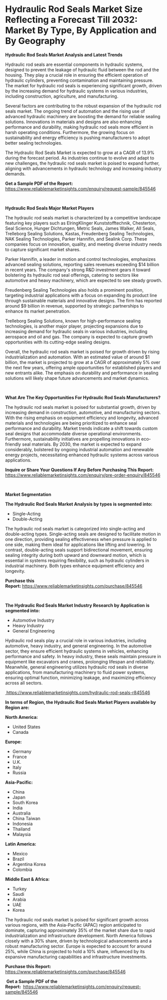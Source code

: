 <p><h1>Hydraulic Rod Seals Market Size Reflecting a Forecast Till 2032: Market By Type, By Application and By Geography</h1></p><p><strong>Hydraulic Rod Seals Market Analysis and Latest Trends</strong></p>
<p><p>Hydraulic rod seals are essential components in hydraulic systems, designed to prevent the leakage of hydraulic fluid between the rod and the housing. They play a crucial role in ensuring the efficient operation of hydraulic cylinders, preventing contamination and maintaining pressure. The market for hydraulic rod seals is experiencing significant growth, driven by the increasing demand for hydraulic systems in various industries, including construction, agriculture, and manufacturing.</p><p>Several factors are contributing to the robust expansion of the hydraulic rod seals market. The ongoing trend of automation and the rising use of advanced hydraulic machinery are boosting the demand for reliable sealing solutions. Innovations in materials and designs are also enhancing performance and durability, making hydraulic rod seals more efficient in harsh operating conditions. Furthermore, the growing focus on sustainability and energy efficiency is pushing manufacturers to adopt better sealing technologies.</p><p>The Hydraulic Rod Seals Market is expected to grow at a CAGR of 13.9% during the forecast period. As industries continue to evolve and adapt to new challenges, the hydraulic rod seals market is poised to expand further, aligning with advancements in hydraulic technology and increasing industry demands.</p></p>
<p><strong>Get a Sample PDF of the Report:&nbsp;</strong> <a href="https://www.reliablemarketinsights.com/enquiry/request-sample/845546?utm_campaign=2717&utm_medium=2&utm_source=Github&utm_content=ia&utm_term=16042025&utm_id=hydraulic-rod-seals">https://www.reliablemarketinsights.com/enquiry/request-sample/845546</a></p>
<p>&nbsp;</p>
<p><strong>Hydraulic Rod Seals Major Market Players</strong></p>
<p><p>The hydraulic rod seals market is characterized by a competitive landscape featuring key players such as ElringKlinger Kunststofftechnik, Chesterton, Seal Science, Hunger Dichtungen, Metric Seals, James Walker, All Seals, Trelleborg Sealing Solutions, Kastas, Freudenberg Sealing Technologies, NAK Sealing Technologies, Parker Hannifin, and Sealink Corp. These companies focus on innovation, quality, and meeting diverse industry needs to capture significant market shares.</p><p>Parker Hannifin, a leader in motion and control technologies, emphasizes advanced sealing solutions, reporting sales revenues exceeding $14 billion in recent years. The company's strong R&D investment gears it toward bolstering its hydraulic rod seal offerings, catering to sectors like automotive and heavy machinery, which are expected to see steady growth.</p><p>Freudenberg Sealing Technologies also holds a prominent position, targeting industrial applications with a focus on expanding its product line through sustainable materials and innovative designs. The firm has reported around $9 billion in revenue, supported by strategic partnerships to enhance its market penetration.</p><p>Trelleborg Sealing Solutions, known for high-performance sealing technologies, is another major player, projecting expansions due to increasing demand for hydraulic seals in various industries, including aerospace and oil and gas. The company is expected to capture growth opportunities with its cutting-edge sealing designs.</p><p>Overall, the hydraulic rod seals market is poised for growth driven by rising industrialization and automation. With an estimated value of around $1 billion, the market is projected to grow at a CAGR of approximately 5% over the next few years, offering ample opportunities for established players and new entrants alike. The emphasis on durability and performance in sealing solutions will likely shape future advancements and market dynamics.</p></p>
<p>&nbsp;</p>
<p><strong>What Are The Key Opportunities For Hydraulic Rod Seals Manufacturers?</strong></p>
<p><p>The hydraulic rod seals market is poised for substantial growth, driven by increasing demand in construction, automotive, and manufacturing sectors. With the rising emphasis on equipment efficiency and longevity, advanced materials and technologies are being prioritized to enhance seal performance and durability. Market trends indicate a shift towards custom seal designs that accommodate diverse operational environments. Furthermore, sustainability initiatives are propelling innovations in eco-friendly seal materials. By 2030, the market is expected to expand considerably, bolstered by ongoing industrial automation and renewable energy projects, necessitating enhanced hydraulic systems across various applications.</p></p>
<p><strong>Inquire or Share Your Questions If Any Before Purchasing This Report:</strong> <a href="https://www.reliablemarketinsights.com/enquiry/pre-order-enquiry/845546?utm_campaign=2717&utm_medium=2&utm_source=Github&utm_content=ia&utm_term=16042025&utm_id=hydraulic-rod-seals">https://www.reliablemarketinsights.com/enquiry/pre-order-enquiry/845546</a></p>
<p>&nbsp;</p>
<p><strong>Market Segmentation</strong></p>
<p><strong>The Hydraulic Rod Seals Market Analysis by types is segmented into:</strong></p>
<p><ul><li>Single-Acting</li><li>Double-Acting</li></ul></p>
<p><p>The hydraulic rod seals market is categorized into single-acting and double-acting types. Single-acting seals are designed to facilitate motion in one direction, providing sealing effectiveness when pressure is applied to one side, making them ideal for applications like lifting and lowering. In contrast, double-acting seals support bidirectional movement, ensuring sealing integrity during both upward and downward motion, which is essential in systems requiring flexibility, such as hydraulic cylinders in industrial machinery. Both types enhance equipment efficiency and longevity.</p></p>
<p><strong>Purchase this Report:&nbsp;</strong><a href="https://www.reliablemarketinsights.com/purchase/845546?utm_campaign=2717&utm_medium=2&utm_source=Github&utm_content=ia&utm_term=16042025&utm_id=hydraulic-rod-seals">https://www.reliablemarketinsights.com/purchase/845546</a></p>
<p>&nbsp;</p>
<p><strong>The Hydraulic Rod Seals Market Industry Research by Application is segmented into:</strong></p>
<p><ul><li>Automotive Industry</li><li>Heavy Industry</li><li>General Engineering</li></ul></p>
<p><p>Hydraulic rod seals play a crucial role in various industries, including automotive, heavy industry, and general engineering. In the automotive sector, they ensure efficient hydraulic systems in vehicles, enhancing performance and safety. In heavy industry, these seals maintain pressure in equipment like excavators and cranes, prolonging lifespan and reliability. Meanwhile, general engineering utilizes hydraulic rod seals in diverse applications, from manufacturing machinery to fluid power systems, ensuring optimal function, minimizing leakage, and maximizing efficiency across all sectors.</p></p>
<p><a href="https://www.reliablemarketinsights.com/hydraulic-rod-seals-r845546?utm_campaign=2717&utm_medium=2&utm_source=Github&utm_content=ia&utm_term=16042025&utm_id=hydraulic-rod-seals">&nbsp;https://www.reliablemarketinsights.com/hydraulic-rod-seals-r845546</a></p>
<p><strong>In terms of Region, the Hydraulic Rod Seals Market Players available by Region are:</strong></p>
<p>
    <p> <strong> North America: </strong>
        <ul>
            <li>United States</li>
            <li>Canada</li>
        </ul>
        </p> 
    <p> <strong> Europe: </strong>
        <ul>
            <li>Germany</li>
            <li>France</li>
            <li>U.K.</li>
            <li>Italy</li>
            <li>Russia</li>
        </ul>
        </p> 
    <p> <strong> Asia-Pacific: </strong>
        <ul>
            <li>China</li>
            <li>Japan</li>
            <li>South Korea</li>
            <li>India</li>
            <li>Australia</li>
            <li>China Taiwan</li>
            <li>Indonesia</li>
            <li>Thailand</li>
            <li>Malaysia</li>
        </ul>
        </p> 
    <p> <strong> Latin America: </strong>
        <ul>
            <li>Mexico</li>
            <li>Brazil</li>
            <li>Argentina Korea</li>
            <li>Colombia</li>
        </ul>
        </p> 
    <p> <strong> Middle East & Africa: </strong>
        <ul>
            <li>Turkey</li>
            <li>Saudi</li>
            <li>Arabia</li>
            <li>UAE</li>
            <li>Korea</li>
        </ul>
    </p>
    </p>
<p><p>The hydraulic rod seals market is poised for significant growth across various regions, with the Asia-Pacific (APAC) region anticipated to dominate, capturing approximately 35% of the market share due to rapid industrialization and infrastructure development. North America follows closely with a 30% share, driven by technological advancements and a robust manufacturing sector. Europe is expected to account for around 25%, while China is projected to hold a 10% share, influenced by its expansive manufacturing capabilities and infrastructure investments.</p></p>
<p><strong>Purchase this Report: </strong><a href="https://www.reliablemarketinsights.com/purchase/845546?utm_campaign=2717&utm_medium=2&utm_source=Github&utm_content=ia&utm_term=16042025&utm_id=hydraulic-rod-seals">https://www.reliablemarketinsights.com/purchase/845546</a></p>
<p>&nbsp;<strong>Get a Sample PDF of the Report:&nbsp;&nbsp;</strong><a href="https://www.reliablemarketinsights.com/enquiry/request-sample/845546?utm_campaign=2717&utm_medium=2&utm_source=Github&utm_content=ia&utm_term=16042025&utm_id=hydraulic-rod-seals">https://www.reliablemarketinsights.com/enquiry/request-sample/845546</a></p>
<p><strong></strong></p>
<p><p></p><p></p><p></p></p>
